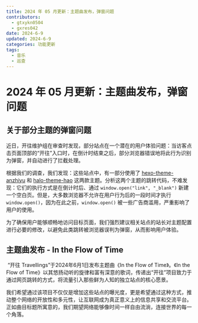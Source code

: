 ```yaml
---
title: 2024 年 05 月更新：主题曲发布，弹窗问题
contributors:
  - gtxykn0504
  - gxres042
date: 2024-6-9
updated: 2024-6-9
categories: 功能更新
tags:
  - 音乐
  - 巡查
---
```


# 2024 年 05 月更新：主题曲发布，弹窗问题

## 关于部分主题的弹窗问题

  近日，开往维护组在审查时发现，部分站点在一个潜在的用户体验问题：当访客点击页面顶部的“开往”入口时，在倒计时结束之后，部分浏览器错误地将此行为识别为弹窗，并自动进行了拦截处理。

  根据我们的调查，我们发现：这些站点中，有一部分使用了 [hexo-theme-anzhiyu](https://github.com/anzhiyu-c/hexo-theme-anzhiyu) 和 [halo-theme-hao](https://github.com/chengzhongxue/halo-theme-hao) 这两款主题。分析这两个主题的跳转代码，不难发现：它们的执行方式是在倒计时后、通过 `window.open("link", "_blank")` 新建一个空白页。但是，大多数浏览器不允许在用户行为后的一段时间才执行 `window.open()`，因为在此之前，`window.open()` 被一些广告商滥用，严重影响了用户的使用。
  
  为了确保用户能够顺畅地访问目标页面，我们强烈建议相关站点的站长对主题配置进行必要的修改，以避免此类跳转被浏览器误判为弹窗，从而影响用户体验。

## 主题曲发布 - In the Flow of Time

​  “开往 Travellings”于2024年6月1日发布主题曲《In the Flow of Time》。《In the Flow of Time》以其悠扬动听的旋律和富有深意的歌词，传递出“开往”项目致力于通过网页跳转的方式，将流量引入那些鲜为人知的独立站点的核心愿景。

​  我们希望通过该项目不仅仅是增加这些站点的曝光度，更是希望通过这种方式，推动整个网络的开放性和多元性，让互联网成为真正意义上的信息共享和交流平台。正如曲目标题所寓意的，我们期望网络能够像时间一样自由流淌，连接世界的每一个角落。

